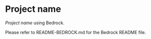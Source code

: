 # Project name

*Project name* using Bedrock.

Please refer to README-BEDROCK.md for the Bedrock README file.